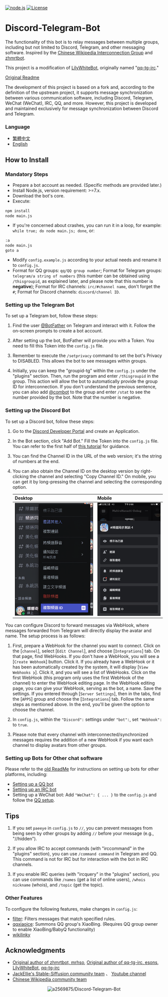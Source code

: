 [![node.js](https://img.shields.io/badge/node--js-%E2%89%A77.0-green)](https://nodejs.org/)
[![License](https://img.shields.io/github/license/a2569875/Discord-Telegram-Bot)](https://github.com/a2569875/Discord-Telegram-Bot/blob/main/LICENSE)
# Discord-Telegram-Bot

The functionality of this bot is to relay messages between multiple groups, including but not limited to Discord, Telegram, and other messaging software. Inspired by the [Chinese Wikipedia Interconnection Group](https://zh.wikipedia.org/wiki/Wikipedia:%E4%B8%AD%E6%96%87%E7%B6%AD%E5%9F%BA%E7%99%BE%E7%A7%91%E5%BF%97%E9%A1%98%E8%80%85%E4%BA%92%E8%81%AF%E4%BA%A4%E6%B5%81%E7%BE%A4) and [zhmrtbot](User:Renamed_user_9811840658/zhmrtbot).

This project is a modification of [LilyWhiteBot](https://github.com/mrhso/LilyWhiteBot/tree/master), originally named "[qq-tg-irc](https://github.com/esons/qq-tg-irc)."

[Original Readme](README-old.md)

The development of this project is based on a fork and, according to the definition of the upstream project, it supports message synchronization between various communication software, including Discord, Telegram, WeChat (WeChat), IRC, QQ, and more. However, this project is developed and maintained exclusively for message synchronization between Discord and Telegram.

### Language
* [繁體中文](README.zh-hant.md)
* [English](README.md)

## How to Install

### Mandatory Steps
* Prepare a bot account as needed. (Specific methods are provided later.)
* Install Node.js, version requirement: >=7.x.
* Download the bot's core.
* Execute:
```
npm install
node main.js
```
* If you're concerned about crashes, you can run it in a loop, for example: `while true; do node main.js; done`, or:
```batch
:a
node main.js
goto a
```
* Modify `config.example.js` according to your actual needs and rename it to `config.js`.
* Format for QQ groups: `qq/QQ group number`; Format for Telegram groups: `telegram/a string of numbers` (this number can be obtained using `/thisgroupid`, as explained later, and please note that this number is **negative**); Format for IRC channels: `irc/#channel name`, don't forget the `#`; Format for Discord channels: `discord/channel ID`.

### Setting up the Telegram Bot

To set up a Telegram bot, follow these steps:

1. Find the user [@BotFather](https://t.me/BotFather) on Telegram and interact with it. Follow the on-screen prompts to create a bot account.

2. After setting up the bot, BotFather will provide you with a Token. You need to fill this Token into the `config.js` file.

3. Remember to execute the `/setprivacy` command to set the bot's Privacy to DISABLED. This allows the bot to see messages within groups.

4. Initially, you can keep the "groupid-tg" within the `config.js` under the "plugins" section. Then, run the program and enter `/thisgroupid` in the group. This action will allow the bot to automatically provide the group ID for interconnection. If you don't understand the previous sentence, you can also add [@combot](https://t.me/combot) to the group and enter `/stat` to see the number provided by the bot. Note that the number is negative.

### Setting up the Discord Bot

To set up a Discord bot, follow these steps:

1. Go to the [Discord Developer Portal](https://discordapp.com/developers/applications/) and create an Application.

2. In the Bot section, click "Add Bot." Fill the Token into the `config.js` file. You can refer to the first half of [this tutorial](https://hackmd.io/@smallshawn95/python_discord_bot_base) for guidance.

3. You can find the Channel ID in the URL of the web version; it's the string of numbers at the end.

4. You can also obtain the Channel ID on the desktop version by right-clicking the channel and selecting "Copy Channel ID." On mobile, you can get it by long-pressing the channel and selecting the corresponding option.

   | Desktop   | Mobile   |
   | ----      | ----     |
   | ![](readme/fig1.png) | ![](readme/fig2.png) |

You can configure Discord to forward messages via WebHook, where messages forwarded from Telegram will directly display the avatar and name. The setup process is as follows:

1. First, prepare a WebHook for the channel you want to connect. Click on the \[`channel`\], select \[`Edit Channel`\], and choose \[`Integrations`\] tab. On that page, find WebHooks. If you don't have a WebHook, you will see a \[`Create Webhook`\] button. Click it. If you already have a WebHook or it has been automatically created by the system, it will display \[`View Webhooks ❯`\]. Click it, and you will see a list of WebHooks. Click on the first WebHook (this program only uses the first WebHook of the channel) to enter the WebHook editing page. In the WebHook editing page, you can give your WebHook, serving as the bot, a name. Save the settings. If you entered through \[`Server Settings`\], then in the tabs, find the \[`APPS`\] group and choose the \[`Integrations`\] tab. Follow the same steps as mentioned above. In the end, you'll be given the option to choose the channel.

2. In `config.js`, within the `"Discord":` settings under `"bot":`, set `"Webhook":` to `true`.

3. Please note that every channel with interconnected/synchronized messages requires the addition of a new WebHook if you want each channel to display avatars from other groups.

### Setting up Bots for Other chat software

Please refer to the [old ReadMe](README-old.md) for instructions on setting up bots for other platforms, including:

- [Setting up a QQ bot](README-old.md#設定-qq-機器人)
- [Setting up an IRC bot](README-old.md#設定-irc-機器人)
- Setting up a WeChat bot: Add `"WeChat": { ... }` to the `config.js` and follow the [QQ setup](README-old.md#設定-qq-機器人).

## Tips

1. If you set `paeeye` in `config.js` to `//`, you can prevent messages from being seen by other groups by adding `//` before your message (e.g., "//hidden").

2. If you allow IRC to accept commands (with "irccommand" in the "plugins" section), you can use `/command command` in Telegram and QQ. This command is not for IRC but for interaction with the bot in IRC channels.

3. If you enable IRC queries (with "ircquery" in the "plugins" section), you can use commands like `/names` (get a list of online users), `/whois nickname` (whois), and `/topic` (get the topic).

### Other Features

To configure the following features, make changes in `config.js`:

- [filter](https://github.com/vjudge1/LilyWhiteBot/blob/master/plugins/filter.js): Filters messages that match specified rules.
- [qqxiaoice](https://github.com/vjudge1/LilyWhiteBot/blob/master/plugins/qqxiaoice.js): Summons QQ group's XiaoBing. (Requires QQ group owner to enable XiaoBing/BabyQ functionality)
- [wikilinky](https://github.com/vjudge1/LilyWhiteBot/blob/master/plugins/wikilinky.js)

## Acknowledgments

* [Original author of zhmrtbot, mrhso](https://github.com/mrhso), [Original author of qq-tg-irc, esons](https://github.com/esons), [LilyWhiteBot](https://github.com/mrhso/LilyWhiteBot/tree/master), [qq-tg-irc](https://github.com/esons/qq-tg-irc)
*  [JackEllie's Stable-Siffusion community team](https://discord.gg/TM5d89YNwA) 、 [Youtube channel](https://www.youtube.com/@JackEllie)
*  [Chinese Wikipedia community team](https://discord.gg/77n7vnu)

<p align="center"><img src="https://count.getloli.com/get/@a2569875-Discord-Telegram-Bot.github" alt="a2569875/Discord-Telegram-Bot"></p>

